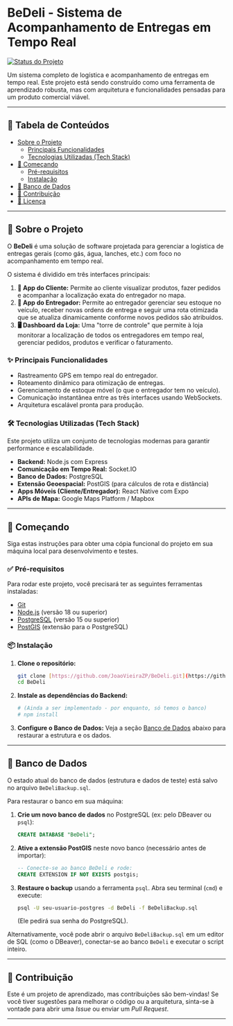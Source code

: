 # BeDeli - Sistema de Acompanhamento de Entregas em Tempo Real

[![Status do Projeto](https://img.shields.io/badge/status-em%20desenvolvimento-yellow)](https://github.com/JoaoVieiraZP/BeDeli.git)

Um sistema completo de logística e acompanhamento de entregas em tempo real. Este projeto está sendo construído como uma ferramenta de aprendizado robusta, mas com arquitetura e funcionalidades pensadas para um produto comercial viável.

---

## 📖 Tabela de Conteúdos

* [Sobre o Projeto](#-sobre-o-projeto)
    * [Principais Funcionalidades](#-principais-funcionalidades)
    * [Tecnologias Utilizadas (Tech Stack)](#-tecnologias-utilizadas-tech-stack)
* [🚀 Começando](#-começando)
    * [Pré-requisitos](#-pré-requisitos)
    * [Instalação](#-instalação)
* [💾 Banco de Dados](#-banco-de-dados)
* [🤝 Contribuição](#-contribuição)
* [📝 Licença](#-licença)

---

## 🌟 Sobre o Projeto

O **BeDeli** é uma solução de software projetada para gerenciar a logística de entregas gerais (como gás, água, lanches, etc.) com foco no acompanhamento em tempo real.

O sistema é dividido em três interfaces principais:
1.  **📱 App do Cliente:** Permite ao cliente visualizar produtos, fazer pedidos e acompanhar a localização exata do entregador no mapa.
2.  **📱 App do Entregador:** Permite ao entregador gerenciar seu estoque no veículo, receber novas ordens de entrega e seguir uma rota otimizada que se atualiza dinamicamente conforme novos pedidos são atribuídos.
3.  **🖥️ Dashboard da Loja:** Uma "torre de controle" que permite à loja monitorar a localização de todos os entregadores em tempo real, gerenciar pedidos, produtos e verificar o faturamento.

### ✨ Principais Funcionalidades

* Rastreamento GPS em tempo real do entregador.
* Roteamento dinâmico para otimização de entregas.
* Gerenciamento de estoque móvel (o que o entregador tem no veículo).
* Comunicação instantânea entre as três interfaces usando WebSockets.
* Arquitetura escalável pronta para produção.

### 🛠️ Tecnologias Utilizadas (Tech Stack)

Este projeto utiliza um conjunto de tecnologias modernas para garantir performance e escalabilidade.

* **Backend:** Node.js com Express
* **Comunicação em Tempo Real:** Socket.IO
* **Banco de Dados:** PostgreSQL
* **Extensão Geoespacial:** PostGIS (para cálculos de rota e distância)
* **Apps Móveis (Cliente/Entregador):** React Native com Expo
* **APIs de Mapa:** Google Maps Platform / Mapbox

---

## 🚀 Começando

Siga estas instruções para obter uma cópia funcional do projeto em sua máquina local para desenvolvimento e testes.

### ✅ Pré-requisitos

Para rodar este projeto, você precisará ter as seguintes ferramentas instaladas:

* [Git](https://git-scm.com/)
* [Node.js](https://nodejs.org/) (versão 18 ou superior)
* [PostgreSQL](https://www.postgresql.org/download/) (versão 15 ou superior)
* [PostGIS](https://postgis.net/install/) (extensão para o PostgreSQL)

### 📦 Instalação

1.  **Clone o repositório:**
    ```bash
    git clone [https://github.com/JoaoVieiraZP/BeDeli.git](https://github.com/JoaoVieiraZP/BeDeli.git)
    cd BeDeli
    ```

2.  **Instale as dependências do Backend:**
    ```bash
    # (Ainda a ser implementado - por enquanto, só temos o banco)
    # npm install
    ```

3.  **Configure o Banco de Dados:**
    Veja a seção [Banco de Dados](#-banco-de-dados) abaixo para restaurar a estrutura e os dados.

---

## 💾 Banco de Dados

O estado atual do banco de dados (estrutura e dados de teste) está salvo no arquivo `BeDeliBackup.sql`.

Para restaurar o banco em sua máquina:

1.  **Crie um novo banco de dados** no PostgreSQL (ex: pelo DBeaver ou `psql`):
    ```sql
    CREATE DATABASE "BeDeli";
    ```
2.  **Ative a extensão PostGIS** neste novo banco (necessário antes de importar):
    ```sql
    -- Conecte-se ao banco BeDeli e rode:
    CREATE EXTENSION IF NOT EXISTS postgis;
    ```
3.  **Restaure o backup** usando a ferramenta `psql`. Abra seu terminal (`cmd`) e execute:
    ```bash
    psql -U seu-usuario-postgres -d BeDeli -f BeDeliBackup.sql
    ```
    (Ele pedirá sua senha do PostgreSQL).

Alternativamente, você pode abrir o arquivo `BeDeliBackup.sql` em um editor de SQL (como o DBeaver), conectar-se ao banco `BeDeli` e executar o script inteiro.

---

## 🤝 Contribuição

Este é um projeto de aprendizado, mas contribuições são bem-vindas! Se você tiver sugestões para melhorar o código ou a arquitetura, sinta-se à vontade para abrir uma *Issue* ou enviar um *Pull Request*.

---